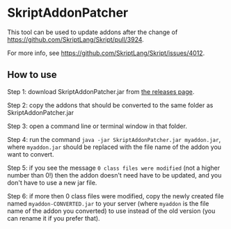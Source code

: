 # SkriptAddonPatcher
This tool can be used to update addons after the change of https://github.com/SkriptLang/Skript/pull/3924.

For more info, see https://github.com/SkriptLang/Skript/issues/4012.

## How to use
Step 1: download SkriptAddonPatcher.jar from [the releases page](https://github.com/TPGamesNL/SkriptAddonPatcher/releases).

Step 2: copy the addons that should be converted to the same folder as SkriptAddonPatcher.jar

Step 3: open a command line or terminal window in that folder.

Step 4: run the command `java -jar SkriptAddonPatcher.jar myaddon.jar`, 
where `myaddon.jar` should be replaced with the file name of the addon you want to convert.

Step 5: if you see the message `0 class files were modified` (not a higher number than 0!) 
then the addon doesn't need have to be updated, and you don't have to use a new jar file. 

Step 6: if more then 0 class files were modified, copy the newly created file named `myaddon-CONVERTED.jar` 
to your server (where `myaddon` is the file name of the addon you converted) to use instead of the old version 
(you can rename it if you prefer that).